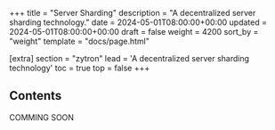 +++
title = "Server Sharding"
description = "A decentralized server sharding technology."
date = 2024-05-01T08:00:00+00:00
updated = 2024-05-01T08:00:00+00:00
draft = false
weight = 4200
sort_by = "weight"
template = "docs/page.html"

[extra]
section = "zytron"
lead = 'A decentralized server sharding technology'
toc = true
top = false
+++

## Contents
COMMING SOON
